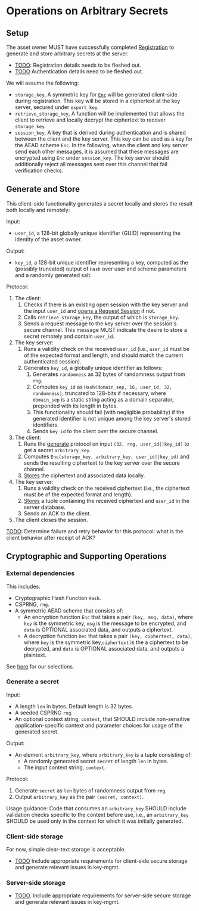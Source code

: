 
# Operations on Arbitrary Secrets

## Setup
The asset owner MUST have successfully completed [Registration](https://github.com/boltlabs-inc/key-mgmt-spec/issues/11) to generate and store arbitrary secrets at the server.
- [TODO](https://github.com/boltlabs-inc/key-mgmt-spec/issues/11#issuecomment-1194099508): Registration details needs to be fleshed out.
- [TODO]() Authentication details need to be fleshed out.

We will assume the following:
   - `storage_key`, A symmetric key for [`Enc`](#external-dependencies) will be generated client-side during registration. This key will be stored in a ciphertext at the key server, secured under `export_key`.
   - `retrieve_storage_key`, A function will be implemented that allows the client to retrieve and locally decrypt the ciphertext to recover `storage_key`.
   - `session_key`, A key that is derived during authentication and is shared between the client and the key server. This key can be used as a key for the AEAD scheme `Enc`. In the following, when the client and key server send each other messages, it is assumed that these messages are encrypted using `Enc` under `session_key`. The key server should additionally reject all messages sent over this channel that fail verification checks.

## Generate and Store
This client-side functionality generates a secret locally and stores the result both locally and remotely:

Input:
- `user_id`, a 128-bit globally unique identifier (GUID) representing the identity of the asset owner.

Output:
- `key_id`, a 128-bit unique identifier representing a key, computed as the (possibly truncated) output of `Hash` over user and scheme parameters and a randomly generated salt.

Protocol:
1. The client:
   1. Checks if there is an existing open session with the key server and the input `user_id` and [opens a Request Session](systems-architecture.md#request-session) if not. 
   1. Calls `retrieve_storage_key`, the output of which is `storage_key`.
   1. Sends a request message to the key server over the session's secure channel. This message MUST indicate the desire to store a secret remotely and contain `user_id`.
1. The key server:
   1. Runs a validity check on the received `user_id` (i.e., `user_id` must be of the expected format and length, and should match the current authenticated session).
   1. Generates `key_id`, a globally unique identifier as follows:
        1. Generates `randomness` as 32 bytes of randomness output from `rng`.
        1. Computes `key_id` as `Hash(domain_sep, 16, user_id, 32, randomness)`, truncated to 128-bits if necessary, where `domain_sep` is a static string acting as a domain separator, prepended with its length in bytes.
        1. This functionality should fail (with negligible probability) if the generated identifier is not unique among the key server's stored identifiers. 
        1. Sends `key_id` to the client over the secure channel.
1. The client:
    1. Runs the [generate](#generate-a-secret) protocol on input `(32, rng, user_id||key_id)` to get a secret `arbitrary_key`.
    1. Computes `Enc(storage_key, arbitrary_key, user_id||key_id)` and sends the resulting ciphertext to the key server over the secure channel.
    1. [Stores](#store-a-secret-locally) the ciphertext and associated data locally.
1. The key server:
    1. Runs a validity check on the received ciphertext (i.e., the ciphertext must be of the expected format and length).
    1. [Stores](#server-side-storage) a tuple containing the received ciphertext and `user_id` in the server database.
    1. Sends an ACK to the client.
1. The client closes the session.

[TODO](https://github.com/boltlabs-inc/key-mgmt-spec/issues/43): Determine failure and retry behavior for this protocol: what is the client behavior after receipt of ACK?

## Cryptographic and Supporting Operations
### External dependencies
This includes:
- Cryptographic Hash Function `Hash`. 
- CSPRNG, `rng`.
- A symmetric AEAD scheme that consists of:
    - An encryption function `Enc` that takes a pair `(key, msg, data)`, where `key` is the symmetric key, `msg` is the message to be encrypted, and `data` is OPTIONAL associated data, and outputs a ciphertext.
    - A decryption function `Dec` that takes a pair `(key, ciphertext, data)`, where `key` is the symmetric key,`ciphertext` is the a ciphertext to be decrypted, and `data` is OPTIONAL associated data, and outputs a plaintext.

See [here](current-development-phase.md#cryptographic-protocol-and-implementation-dependencies) for our selections.

### Generate a secret
Input:
  - A length `len` in bytes. Default length is 32 bytes.
  - A seeded CSPRNG `rng`.
  - An optional context string, `context`, that SHOULD include non-sensitive application-specific context and parameter choices for usage of the generated secret.

Output: 
   - An element `arbitrary_key`, where `arbitrary_key` is a tuple consisting of:
       - A randomly generated secret `secret` of length `len` in bytes.
       - The input context string, `context`.
    

Protocol:
  1. Generate `secret` as `len` bytes of randomness output from `rng`.
  1. Output `arbitrary_key` as the pair `(secret, context)`.

Usage guidance:
Code that consumes an `arbitrary_key` SHOULD include validation checks specific to the context before use, i.e., an `arbitrary_key` SHOULD be used only in the context for which it was initially generated.

### Client-side storage

For now, simple clear-text storage is acceptable.
- [TODO](https://github.com/boltlabs-inc/key-mgmt-spec/issues/39) Include appropriate requirements for client-side secure storage and generate relevant issues in key-mgmt.

### Server-side storage
- [TODO](https://github.com/boltlabs-inc/key-mgmt-spec/issues/28). Include appropriate requirements for server-side secure storage and generate relevant issues in key-mgmt.



